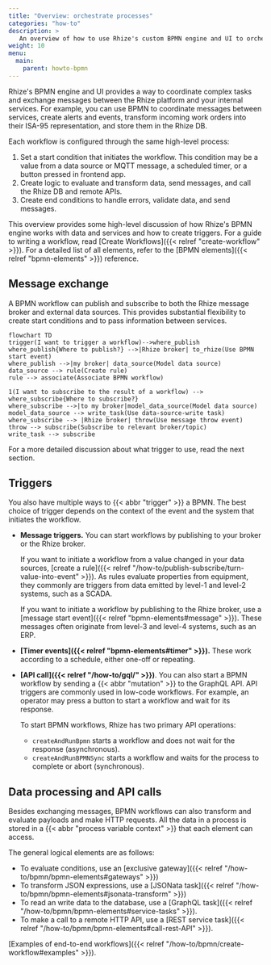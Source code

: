 ```yaml
---
title: "Overview: orchestrate processes"
categories: "how-to"
description: >
   An overview of how to use Rhize's custom BPMN engine and UI to orchestrate workflows.
weight: 10
menu:
  main:
    parent: howto-bpmn
---
```


Rhize's BPMN engine and UI provides a way to coordinate complex tasks and exchange messages between the Rhize platform and your internal services.
For example, you can use BPMN to coordinate messages between services, create alerts and events, transform incoming work orders into their ISA-95 representation, and store them in the Rhize DB.

Each workflow is configured through the same high-level process:
1. Set a start condition that initiates the workflow. This condition may be a value from a data source or MQTT message, a scheduled timer, or a button pressed in frontend app.
1. Create logic to evaluate and transform data, send messages, and call the Rhize DB and remote APIs.
1. Create end conditions to handle errors, validate data, and send messages.

This overview provides some high-level discussion of how Rhize's BPMN engine works with data and services and how to create triggers.
For a guide to writing a workflow, read [Create Workflows]({{< relref "create-workflow" >}}).
For a detailed list of all elements, refer to the [BPMN elements]({{< relref "bpmn-elements" >}}) reference.

## Message exchange

A BPMN workflow can publish and subscribe to both the Rhize message broker and external data sources.
This provides substantial flexibility to create start conditions and to pass information between services.

```mermaid
flowchart TD
trigger(I want to trigger a workflow)-->where_publish
where_publish{Where to publish?} -->|Rhize broker| to_rhize(Use BPMN start event)
where_publish -->|my broker| data_source(Model data source)
data_source --> rule(Create rule)
rule --> associate(Associate BPMN workflow)

1(I want to subscribe to the result of a workflow) --> where_subscribe{Where to subscribe?}
where_subscribe -->|to my broker|model_data_source(Model data source)
model_data_source --> write_task(Use data-source-write task)
where_subscribe --> |Rhize broker| throw(Use message throw event)
throw --> subscribe(Subscribe to relevant broker/topic)
write_task --> subscribe
```

For a more detailed discussion about what trigger to use, read the next section.

## Triggers

You also have multiple ways to {{< abbr "trigger" >}} a BPMN.
The best choice of trigger depends on the context of the event and the system that initiates the workflow.

- **Message triggers.** You can start workflows by publishing to your broker or the Rhize broker.

   If you want to initiate a workflow from a value changed in your data sources,
   [create a rule]({{< relref "/how-to/publish-subscribe/turn-value-into-event" >}}).
   As rules evaluate properties from equipment, they commonly are triggers from data emitted by level-1 and level-2 systems, such as a SCADA.

   If you want to initiate a workflow by publishing to the Rhize broker, use a [message start event]({{< relref "bpmn-elements#message" >}}).
   These messages often originate from level-3 and level-4 systems, such as an ERP.
- **[Timer events]({{< relref "bpmn-elements#timer" >}}).** These work according to a schedule, either one-off or repeating.
- **[API call]({{< relref "/how-to/gql/" >}})**. You can also start a BPMN workflow by sending a {{< abbr "mutation" >}} to the GraphQL API.
  API triggers are commonly used in low-code workflows. For example, an operator may press a button to start a workflow and wait for its response.

  To start BPMN workflows, Rhize has two primary API operations:

     - `createAndRunBpmn` starts a workflow and does not wait for the response (asynchronous).
     - `createAndRunBPMNSync` starts a workflow and waits for the process to complete or abort (synchronous).

## Data processing and API calls

Besides exchanging messages, BPMN workflows can also transform and evaluate payloads and make HTTP requests.
All the data in a process is stored in a {{< abbr "process variable context" >}} that each element can access.

The general logical elements are as follows:
- To evaluate conditions, use an [exclusive gateway]({{< relref "/how-to/bpmn/bpmn-elements#gateways" >}})
- To transform JSON expressions, use a [JSONata task]({{< relref "/how-to/bpmn/bpmn-elements#jsonata-transform" >}})
- To read an write data to the database, use a [GraphQL task]({{< relref "/how-to/bpmn/bpmn-elements#service-tasks" >}}).
- To make a call to a remote HTTP API, use a [REST service task]({{< relref "/how-to/bpmn/bpmn-elements#call-rest-API" >}}).

[Examples of end-to-end workflows]({{< relref "/how-to/bpmn/create-workflow#examples" >}}).
